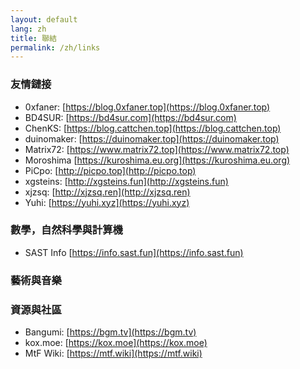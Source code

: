 ```yaml
---
layout: default
lang: zh
title: 聯結
permalink: /zh/links
---
```


### 友情鏈接

- 0xfaner: [https://blog.0xfaner.top](https://blog.0xfaner.top)
- BD4SUR: [https://bd4sur.com](https://bd4sur.com)
- ChenKS: [https://blog.cattchen.top](https://blog.cattchen.top)
- duinomaker: [https://duinomaker.top](https://duinomaker.top)
- Matrix72: [https://www.matrix72.top](https://www.matrix72.top)
- Moroshima [https://kuroshima.eu.org](https://kuroshima.eu.org)
- PiCpo: [http://picpo.top](http://picpo.top)
- xgsteins: [http://xgsteins.fun](http://xgsteins.fun)
- xjzsq: [http://xjzsq.ren](http://xjzsq.ren)
- Yuhi: [https://yuhi.xyz](https://yuhi.xyz)

### 數學，自然科學與計算機

- SAST Info [https://info.sast.fun](https://info.sast.fun)

### 藝術與音樂

### 資源與社區

- Bangumi: [https://bgm.tv](https://bgm.tv)
- kox.moe: [https://kox.moe](https://kox.moe)
- MtF Wiki: [https://mtf.wiki](https://mtf.wiki)